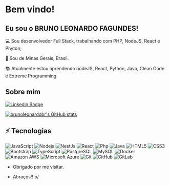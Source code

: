 # Bem vindo!

 

## Eu sou o BRUNO LEONARDO FAGUNDES!

 

:computer: Sou desenvolvedor Full Stack, trabalhando com PHP, NodeJS, React e Phyton;

:house_with_garden: Sou de Minas Gerais, Brasil.

:books: Atualmente estou aprendendo nodeJS, React, Python, Java, Clean Code e Extreme Programming.

 

## Sobre mim

[![Linkedin Badge](https://img.shields.io/badge/-LinkedIn-blue?style=flat-square&logo=Linkedin&logoColor=white&link=https://www.linkedin.com/in/bruno-leonardo-fagundes-3883432b)]( https://www.linkedin.com/in/bruno-leonardo-fagundes-3883432b)

[![brunoleonardobr's GitHub stats](https://github-readme-stats.vercel.app/api/top-langs/?username=brunoleonardobr&layout=compact&show_icons=true&theme=radical)
](https://github.com/brunoleonardobr/github-readme-stats)

## ⚡ Tecnologias

![JavaScript](https://img.shields.io/badge/-JavaScript-yellow?style=flat-square&logoColor=white&logo=javascript)
![Nodejs](https://img.shields.io/badge/-Nodejs-black?style=flat-square&color=green&logoColor=white&logo=Node.js)
![NestJs](https://img.shields.io/badge/-NestJs-red?style=flat-square&logoColor=white&logo=Nest.js)
![React](https://img.shields.io/badge/-React-blue?style=flat-square&logo=react)
![Php](https://img.shields.io/badge/-Php-purple?style=flat-square&logoColor=white&logo=php)
![Java](https://img.shields.io/badge/-Java-E34A86?style=flat-square&logo=java&logoColor=red&color=white)
![HTML5](https://img.shields.io/badge/-HTML5-E34F26?style=flat-square&logo=html5&logoColor=white)
![CSS3](https://img.shields.io/badge/-CSS3-1572B6?style=flat-square&logo=css3)
![Bootstrap](https://img.shields.io/badge/-Bootstrap-563D7C?style=flat-square&logo=bootstrap)
![TypeScript](https://img.shields.io/badge/-TypeScript-007ACC?style=flat-square&logoColor=white&logo=typescript)
![PostgreSQL](https://img.shields.io/badge/-PostgreSQL-white?style=flat-square&logoColor=blue&logo=postgresql)
![MySQL](https://img.shields.io/badge/-MySQL-black?style=flat-square&logoColor=red&color=white&logo=mysql)
![Docker](https://img.shields.io/badge/-Docker-blue?style=flat-square&logoColor=white&logo=docker)
![Amazon AWS](https://img.shields.io/badge/Amazon%20AWS-232F3E?style=flat-square&logo=amazon-aws)
![Microsoft Azure](https://img.shields.io/badge/Microsoft%20Azure-232F7E?style=flat-square&logo=microsoft-azure)
![Git](https://img.shields.io/badge/-Git-black?style=flat-square&logo=git)
![GitHub](https://img.shields.io/badge/-GitHub-181717?style=flat-square&logo=github)
![GitLab](https://img.shields.io/badge/-GitLab-FCA121?style=flat-square&logo=gitlab)

- Obrigado por me visitar.

- Abraços!! o/
